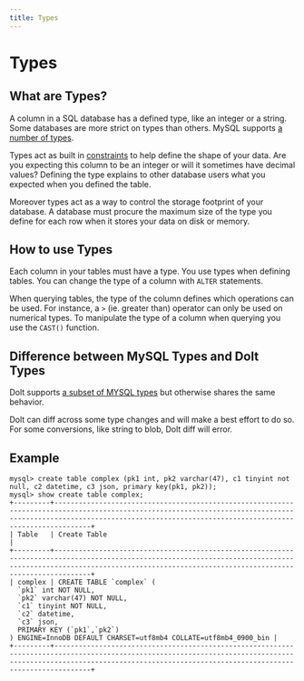 ```yaml
---
title: Types
---
```


# Types

## What are Types?

A column in a SQL database has a defined type, like an integer or a string. Some databases are more strict on types than others. MySQL supports [a number of types](https://dev.mysql.com/doc/refman/8.0/en/data-types.html).

Types act as built in [constraints](./constraints.md) to help define the shape of your data. Are you expecting this column to be an integer or will it sometimes have decimal values? Defining the type explains to other database users what you expected when you defined the table.

Moreover types act as a way to control the storage footprint of your database. A database must procure the maximum size of the type you define for each row when it stores your data on disk or memory.

## How to use Types

Each column in your tables must have a type. You use types when defining tables. You can change the type of a column with `ALTER` statements.

When querying tables, the type of the column defines which operations can be used. For instance, a `>` (ie. greater than) operator can only be used on numerical types. To manipulate the type of a column when querying you use the `CAST()` function.

## Difference between MySQL Types and Dolt Types

Dolt supports [a subset of MYSQL types](../../../reference/sql/sql-support/data-description.md#data-types) but otherwise shares the same behavior.

Dolt can diff across some type changes and will make a best effort to do so. For some conversions, like string to blob, Dolt diff will error.

## Example
```
mysql> create table complex (pk1 int, pk2 varchar(47), c1 tinyint not null, c2 datetime, c3 json, primary key(pk1, pk2));
mysql> show create table complex;
+---------+---------------------------------------------------------------------------------------------------------------------------------------------------------------------------------------------------------------------------+
| Table   | Create Table                                                                                                                                                                                                                     |
+---------+---------------------------------------------------------------------------------------------------------------------------------------------------------------------------------------------------------------------------+
| complex | CREATE TABLE `complex` (
  `pk1` int NOT NULL,
  `pk2` varchar(47) NOT NULL,
  `c1` tinyint NOT NULL,
  `c2` datetime,
  `c3` json,
  PRIMARY KEY (`pk1`,`pk2`)
) ENGINE=InnoDB DEFAULT CHARSET=utf8mb4 COLLATE=utf8mb4_0900_bin |
+---------+---------------------------------------------------------------------------------------------------------------------------------------------------------------------------------------------------------------------------+
```


